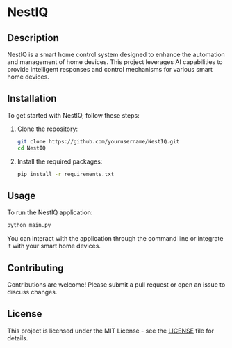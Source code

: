 # NestIQ

## Description
NestIQ is a smart home control system designed to enhance the automation and management of home devices. This project leverages AI capabilities to provide intelligent responses and control mechanisms for various smart home devices.

## Installation
To get started with NestIQ, follow these steps:

1. Clone the repository:
   ```bash
   git clone https://github.com/yourusername/NestIQ.git
   cd NestIQ
   ```
2. Install the required packages:
   ```bash
   pip install -r requirements.txt
   ```

## Usage
To run the NestIQ application:
```bash
python main.py
```

You can interact with the application through the command line or integrate it with your smart home devices.

## Contributing
Contributions are welcome! Please submit a pull request or open an issue to discuss changes.

## License
This project is licensed under the MIT License - see the [LICENSE](LICENSE) file for details.
